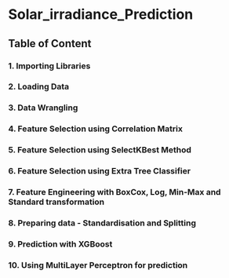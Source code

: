 # Solar_irradiance_Prediction

## Table of Content

### 1. Importing Libraries
### 2. Loading Data
### 3. Data Wrangling
### 4. Feature Selection using Correlation Matrix
### 5. Feature Selection using SelectKBest Method
### 6. Feature Selection using Extra Tree Classifier
### 7. Feature Engineering with BoxCox, Log, Min-Max and Standard transformation
### 8. Preparing data - Standardisation and Splitting
### 9. Prediction with XGBoost
### 10. Using MultiLayer Perceptron for prediction
